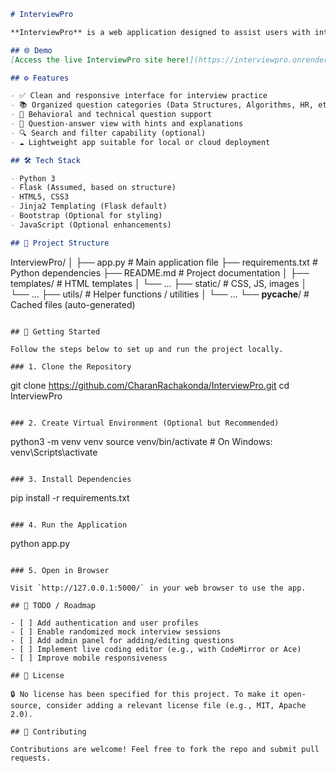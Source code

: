 


```markdown
# InterviewPro

**InterviewPro** is a web application designed to assist users with interview preparation by offering curated questions, answers, and useful utilities to improve technical and behavioral interview performance. Built using Python and web technologies, it aims to simulate a professional interview assistance platform.

## 🌐 Demo
[Access the live InterviewPro site here!](https://interviewpro.onrender.com/)

## ⚙️ Features

- ✅ Clean and responsive interface for interview practice
- 📚 Organized question categories (Data Structures, Algorithms, HR, etc.)
- 🎤 Behavioral and technical question support
- 🧠 Question-answer view with hints and explanations
- 🔍 Search and filter capability (optional)
- ☁️ Lightweight app suitable for local or cloud deployment

## 🛠 Tech Stack

- Python 3
- Flask (Assumed, based on structure)
- HTML5, CSS3
- Jinja2 Templating (Flask default)
- Bootstrap (Optional for styling)
- JavaScript (Optional enhancements)

## 📁 Project Structure

```

InterviewPro/
│
├── app.py                 \# Main application file
├── requirements.txt       \# Python dependencies
├── README.md              \# Project documentation
│
├── templates/             \# HTML templates
│   └── ...
├── static/                \# CSS, JS, images
│   └── ...
├── utils/                 \# Helper functions / utilities
│   └── ...
└── __pycache__/           \# Cached files (auto-generated)

```

## 🚀 Getting Started

Follow the steps below to set up and run the project locally.

### 1. Clone the Repository

```

git clone https://github.com/CharanRachakonda/InterviewPro.git
cd InterviewPro

```

### 2. Create Virtual Environment (Optional but Recommended)

```

python3 -m venv venv
source venv/bin/activate  \# On Windows: venv\Scripts\activate

```

### 3. Install Dependencies

```

pip install -r requirements.txt

```

### 4. Run the Application

```

python app.py

```

### 5. Open in Browser

Visit `http://127.0.0.1:5000/` in your web browser to use the app.

## 📌 TODO / Roadmap

- [ ] Add authentication and user profiles
- [ ] Enable randomized mock interview sessions
- [ ] Add admin panel for adding/editing questions
- [ ] Implement live coding editor (e.g., with CodeMirror or Ace)
- [ ] Improve mobile responsiveness

## 🧾 License

🔒 No license has been specified for this project. To make it open-source, consider adding a relevant license file (e.g., MIT, Apache 2.0).

## 🤝 Contributing

Contributions are welcome! Feel free to fork the repo and submit pull requests.



```


